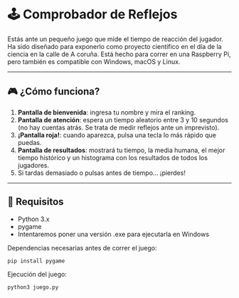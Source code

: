 # 🕹️ Comprobador de Reflejos

Estás ante un pequeño juego que mide el tiempo de reacción del jugador. Ha sido diseñado para exponerlo como proyecto científico en el día de la ciencia en la calle de A coruña. Está hecho para correr en una Raspberry Pi, pero también es compatible con Windows, macOS y Linux.

---

## 🎮 ¿Cómo funciona?

1. **Pantalla de bienvenida**: ingresa tu nombre y mira el ranking.
2. **Pantalla de atención**: espera un tiempo aleatorio entre 3 y 10 segundos (no hay cuentas atrás. Se trata de medir reflejos ante un imprevisto).
3. **¡Pantalla roja!**: cuando aparezca, pulsa una tecla lo más rápido que puedas.
4. **Pantalla de resultados**: mostrará tu tiempo, la media humana, el mejor tiempo histórico y un histograma con los resultados de todos los jugadores.
5. Si tardas demasiado o pulsas antes de tiempo... ¡pierdes!

---

## 💾 Requisitos

- Python 3.x
- pygame
- Intentaremos poner una versión .exe para ejecutarla en Windows

Dependencias necesarias antes de correr el juego:

```bash
pip install pygame
```

Ejecución del juego:
```bash
python3 juego.py
```
